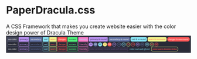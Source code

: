 # PaperDracula.css
A CSS Framework that makes you create website easier with the color design power of Dracula Theme
<img src="./img/button_preview.png">
